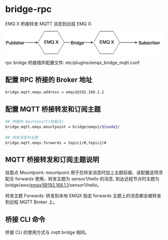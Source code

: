# bridge-rpc

EMQ X 桥接转发 MQTT 消息到远程 EMQ X:

![image](../.gitbook/assets/bridge_rpc%20%281%29.png)

rpc bridge 桥接插件配置文件: etc/plugins/emqx\_bridge\_mqtt.conf

## 配置 RPC 桥接的 Broker 地址

```bash
bridge.mqtt.emqx.address = emqx2@192.168.1.2
```

## 配置 MQTT 桥接转发和订阅主题

```bash
## 桥接的 mountpoint(挂载点)
bridge.mqtt.emqx.mountpoint = bridge/emqx1/${node}/

## 转发消息的主题
bridge.mqtt.emqx.forwards = topic1/#,topic2/#
```

## MQTT 桥接转发和订阅主题说明

挂载点 Mountpoint: mountpoint 用于在转发消息时加上主题前缀，该配置选项须配合 forwards 使用，转发主题为 sensor1/hello 的消息, 到达远程节点时主题为 bridge/aws/emqx1@192.168.1.1/sensor1/hello。

转发主题 Forwards: 转发到本地 EMQX 指定 forwards 主题上的消息都会被转发到远程 MQTT Broker 上。

## 桥接 CLI 命令

桥接 CLI 的使用方式与 mqtt bridge 相同。


